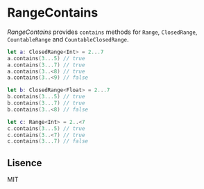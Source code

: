 # RangeContains

_RangeContains_ provides `contains` methods for `Range`, `ClosedRange`, `CountableRange` and `CountableClosedRange`.

```swift
let a: ClosedRange<Int> = 2...7
a.contains(3...5) // true
a.contains(3...7) // true
a.contains(3..<8) // true
a.contains(3..<9) // false

let b: ClosedRange<Float> = 2...7
b.contains(3...5) // true
b.contains(3...7) // true
b.contains(3..<8) // false

let c: Range<Int> = 2..<7
c.contains(3...5) // true
c.contains(3..<7) // true
c.contains(3...7) // false
```

## Lisence

MIT
